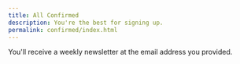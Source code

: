 ```yaml
---
title: All Confirmed
description: You're the best for signing up.
permalink: confirmed/index.html
---
```


You'll receive a weekly newsletter at the email address you provided.
